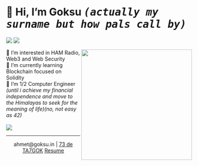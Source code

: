  <h1>👋 Hi, I’m <b>Goksu</b> <kbd><i>(actually my surname but how pals call by)</i></kbd></h1>
 <p><a href="https://www.linkedin.com/in/ahmetgoksu/" target="_blank"><img src="https://img.shields.io/badge/-LinkedIn-222222?style=flat-square&logo=Linkedin&logoColor=white&link=https://www.linkedin.com/in/ahmetgoksu/)](https://www.linkedin.com/in/ahmetgoksu/"></a>
  <a href="https://www.hackerrank.com/goeksu" target="_blank"><img src="https://img.shields.io/badge/-HackerRank-222222?style=flat-square&logo=HackerRank&logoColor=white&link=https://www.hackerrank.com/goeksu)](https://www.hackerrank.com/goeksu"></a></p>
<img src="https://a57.foxnews.com/static.foxbusiness.com/foxbusiness.com/content/uploads/2021/05/0/0/ezgif.com-gif-maker-2.gif" align="right" width="300"/> 


👀 I’m interested in HAM Radio, Web3 and Web Security <br>
🌱 I’m currently learning Blockchain focused on Solidity<br>
🎒 I’m 1/2 Computer Engineer <i>(until i achieve my financial independence and move to the Himalayas to seek for the meaning of life)(no, not easy as 42)</i><br>
<br>
 <img  src="https://github-readme-stats.vercel.app/api/top-langs/?username=goeksu&hide=html,css,tex&title_color=eeeeee&text_color=ffffff&icon_color=61dafb&bg_color=20232a&langs_count=8&layout=compact&border_color=61dafb&hide_border=true" />
 <hr>
<p align="center">
ahmet@goksu.in  | 
 <a href="https://www.qrz.com/db/TA7GOK">
 73 de TA7GOK</a> <a href="https://goeksu.github.io">Resume</a> </p>

<!---
hey my curious friend. U R AWESOME. 
--->

